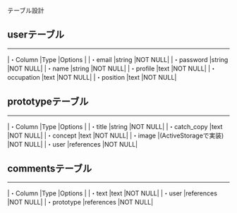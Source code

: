 テーブル設計


## userテーブル
_______________________________
|・Column     |Type    |Options |
|・email      |string  |NOT NULL|
|・password   |string	 |NOT NULL|
|・name       |string  |NOT NULL|
|・profile    |text    |NOT NULL|
|・occupation |text    |NOT NULL|
|・position   |text    |NOT NULL|



## prototypeテーブル
____________________________________________________
|・Column        |Type                     |Options |
|・title         |string                   |NOT NULL|
|・catch_copy    |text                     |NOT NULL|
|・concept       |text                     |NOT NULL|
|・image         |(ActiveStorageで実装)    |NOT NULL|
|・user          |references               |NOT NULL|




## commentsテーブル
____________________________________________________
|・Column        |Type                     |Options |
|・text            |text                   |NOT NULL|
|・user            |references             |NOT NULL|
|・prototype       |references             |NOT NULL|

